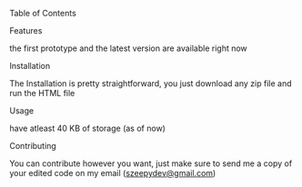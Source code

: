 

Table of Contents

Features

the first prototype and the latest version are available right now

Installation

The Installation is pretty straightforward, you just download any zip file and run the HTML file

Usage

have atleast 40 KB of storage (as of now)

Contributing

You can contribute however you want, just make sure to send me a copy of your edited code on my email (szeepydev@gmail.com)
